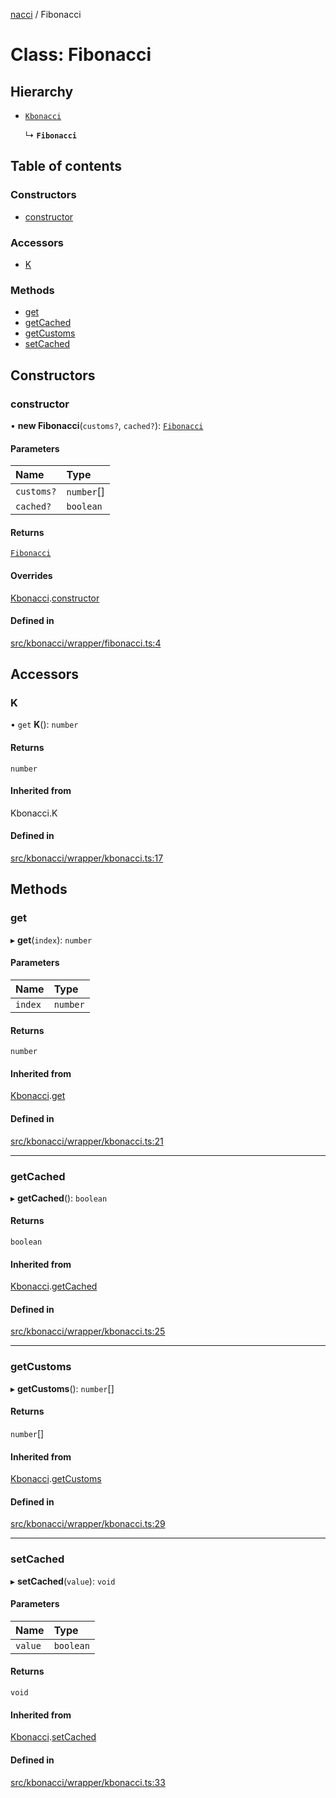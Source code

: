 [nacci](../README.md) / Fibonacci

# Class: Fibonacci

## Hierarchy

- [`Kbonacci`](Kbonacci.md)

  ↳ **`Fibonacci`**

## Table of contents

### Constructors

- [constructor](Fibonacci.md#constructor)

### Accessors

- [K](Fibonacci.md#k)

### Methods

- [get](Fibonacci.md#get)
- [getCached](Fibonacci.md#getcached)
- [getCustoms](Fibonacci.md#getcustoms)
- [setCached](Fibonacci.md#setcached)

## Constructors

### constructor

• **new Fibonacci**(`customs?`, `cached?`): [`Fibonacci`](Fibonacci.md)

#### Parameters

| Name | Type |
| :------ | :------ |
| `customs?` | `number`[] |
| `cached?` | `boolean` |

#### Returns

[`Fibonacci`](Fibonacci.md)

#### Overrides

[Kbonacci](Kbonacci.md).[constructor](Kbonacci.md#constructor)

#### Defined in

[src/kbonacci/wrapper/fibonacci.ts:4](https://github.com/havelessbemore/nacci/blob/68d5ad6/src/kbonacci/wrapper/fibonacci.ts#L4)

## Accessors

### K

• `get` **K**(): `number`

#### Returns

`number`

#### Inherited from

Kbonacci.K

#### Defined in

[src/kbonacci/wrapper/kbonacci.ts:17](https://github.com/havelessbemore/nacci/blob/68d5ad6/src/kbonacci/wrapper/kbonacci.ts#L17)

## Methods

### get

▸ **get**(`index`): `number`

#### Parameters

| Name | Type |
| :------ | :------ |
| `index` | `number` |

#### Returns

`number`

#### Inherited from

[Kbonacci](Kbonacci.md).[get](Kbonacci.md#get)

#### Defined in

[src/kbonacci/wrapper/kbonacci.ts:21](https://github.com/havelessbemore/nacci/blob/68d5ad6/src/kbonacci/wrapper/kbonacci.ts#L21)

___

### getCached

▸ **getCached**(): `boolean`

#### Returns

`boolean`

#### Inherited from

[Kbonacci](Kbonacci.md).[getCached](Kbonacci.md#getcached)

#### Defined in

[src/kbonacci/wrapper/kbonacci.ts:25](https://github.com/havelessbemore/nacci/blob/68d5ad6/src/kbonacci/wrapper/kbonacci.ts#L25)

___

### getCustoms

▸ **getCustoms**(): `number`[]

#### Returns

`number`[]

#### Inherited from

[Kbonacci](Kbonacci.md).[getCustoms](Kbonacci.md#getcustoms)

#### Defined in

[src/kbonacci/wrapper/kbonacci.ts:29](https://github.com/havelessbemore/nacci/blob/68d5ad6/src/kbonacci/wrapper/kbonacci.ts#L29)

___

### setCached

▸ **setCached**(`value`): `void`

#### Parameters

| Name | Type |
| :------ | :------ |
| `value` | `boolean` |

#### Returns

`void`

#### Inherited from

[Kbonacci](Kbonacci.md).[setCached](Kbonacci.md#setcached)

#### Defined in

[src/kbonacci/wrapper/kbonacci.ts:33](https://github.com/havelessbemore/nacci/blob/68d5ad6/src/kbonacci/wrapper/kbonacci.ts#L33)
